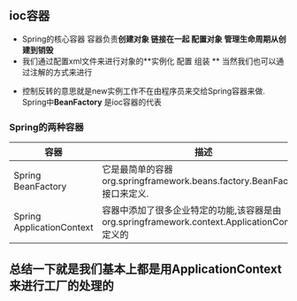 ## ioc容器
+  Spring的核心容器 容器负责**创建对象 链接在一起 配置对象 管理生命周期从创建到销毁**   
+  我们通过配置xml文件来进行对象的**实例化 配置 组装 ** 当然我们也可以通过注解的方式来进行
- 控制反转的意思就是new实例工作不在由程序员来交给Spring容器来做. Spring中**BeanFactory** 是ioc容器的代表


### Spring的两种容器
| 容器 | 描述 |
|------|------|
| Spring BeanFactory|它是最简单的容器org.springframework.beans.factory.BeanFactory接口来定义. |
| Spring ApplicationContext | 容器中添加了很多企业特定的功能,该容器是由org.springframework.context.ApplicationContext 定义的 |
## 总结一下就是我们基本上都是用ApplicationContext来进行工厂的处理的    

